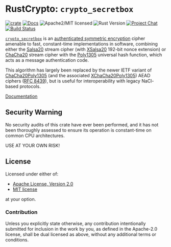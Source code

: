 # RustCrypto: `crypto_secretbox`

[![crate][crate-image]][crate-link]
[![Docs][docs-image]][docs-link]
![Apache2/MIT licensed][license-image]
![Rust Version][rustc-image]
[![Project Chat][chat-image]][chat-link]
[![Build Status][build-image]][build-link]

[`crypto_secretbox`][1] is an [authenticated symmetric encryption][2] cipher
amenable to fast, constant-time implementations in software, combining either the
[Salsa20][3] stream cipher (with [XSalsa20][4] 192-bit nonce extension) or
[ChaCha20][5] stream cipher with the [Poly1305][6] universal hash function,
which acts as a message authentication code.

This algorithm has largely been replaced by the newer IETF variant of
[ChaCha20Poly1305][7] (and the associated [XChaCha20Poly1305][8]) AEAD
ciphers ([RFC 8439][9]), but is useful for interoperability with legacy
NaCl-based protocols.

[Documentation][docs-link]

## Security Warning

No security audits of this crate have ever been performed, and it has not been
thoroughly assessed to ensure its operation is constant-time on common CPU
architectures.

USE AT YOUR OWN RISK!

## License

Licensed under either of:

 * [Apache License, Version 2.0](http://www.apache.org/licenses/LICENSE-2.0)
 * [MIT license](http://opensource.org/licenses/MIT)

at your option.

### Contribution

Unless you explicitly state otherwise, any contribution intentionally submitted
for inclusion in the work by you, as defined in the Apache-2.0 license, shall be
dual licensed as above, without any additional terms or conditions.

[//]: # (badges)

[crate-image]: https://buildstats.info/crate/crypto_secretbox
[crate-link]: https://crates.io/crates/crypto_secretbox
[docs-image]: https://docs.rs/crypto_secretbox/badge.svg
[docs-link]: https://docs.rs/crypto_secretbox/
[license-image]: https://img.shields.io/badge/license-Apache2.0/MIT-blue.svg
[rustc-image]: https://img.shields.io/badge/rustc-1.60+-blue.svg
[chat-image]: https://img.shields.io/badge/zulip-join_chat-blue.svg
[chat-link]: https://rustcrypto.zulipchat.com/#narrow/stream/260038-AEADs
[build-image]: https://github.com/RustCrypto/nacl-compat/actions/workflows/crypto_secretbox.yml/badge.svg
[build-link]: https://github.com/RustCrypto/nacl-compat/actions/workflows/crypto_secretbox.yml

[//]: # (general links)

[1]: https://nacl.cr.yp.to/secretbox.html
[2]: https://en.wikipedia.org/wiki/Authenticated_encryption
[3]: https://github.com/RustCrypto/stream-ciphers/tree/master/salsa20
[4]: https://cr.yp.to/snuffle/xsalsa-20081128.pdf
[5]: https://cr.yp.to/chacha.html
[6]: https://github.com/RustCrypto/universal-hashes/tree/master/poly1305
[7]: https://github.com/RustCrypto/AEADs/tree/master/chacha20poly1305
[8]: https://docs.rs/chacha20poly1305/latest/chacha20poly1305/struct.XChaCha20Poly1305.html
[9]: https://tools.ietf.org/html/rfc8439
